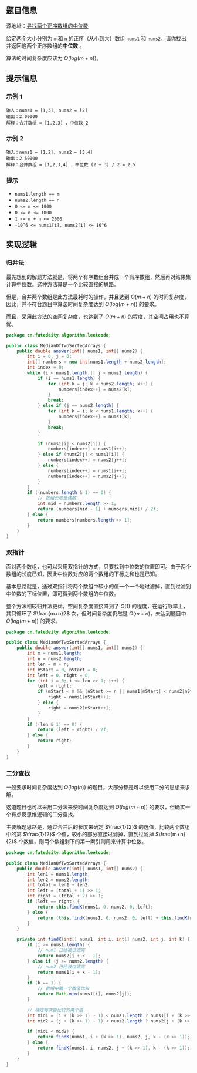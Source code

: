 
<!--more-->

## 题目信息

源地址：[寻找两个正序数组的中位数](https://leetcode.cn/problems/median-of-two-sorted-arrays/)

给定两个大小分别为 `m` 和 `n` 的正序（从小到大）数组 `nums1` 和 `nums2`。请你找出并返回这两个正序数组的**中位数** 。

算法的时间复杂度应该为 $O(log (m+n))$。

## 提示信息

### 示例 1

```plaintext
输入：nums1 = [1,3], nums2 = [2]
输出：2.00000
解释：合并数组 = [1,2,3] ，中位数 2
```

### 示例 2

```plaintext
输入：nums1 = [1,2], nums2 = [3,4]
输出：2.50000
解释：合并数组 = [1,2,3,4] ，中位数 (2 + 3) / 2 = 2.5
```

### 提示

* `nums1.length == m`
* `nums2.length == n`
* `0 <= m <= 1000`
* `0 <= n <= 1000`
* `1 <= m + n <= 2000`
* `-10^6 <= nums1[i], nums2[i] <= 10^6`

## 实现逻辑

### 归并法

最先想到的解题方法就是，将两个有序数组合并成一个有序数组，然后再对结果集计算中位数。这种方法算是一个比较直接的思路。

但是，合并两个数组是此方法最耗时的操作，并且达到 $O(m+n)$ 的时间复杂度，因此，并不符合题目中算法时间复杂度达到 $O(log (m+n))$ 的要求。

而且，采用此方法的空间复杂度，也达到了 $O(m+n)﻿$ 的程度，其空间占用也不算优。

```java
package cn.fatedeity.algorithm.leetcode;

public class MedianOfTwoSortedArrays {
    public double answer(int[] nums1, int[] nums2) {
        int i = 0, j = 0;
        int[] numbers = new int[nums1.length + nums2.length];
        int index = 0;
        while (i < nums1.length || j < nums2.length) {
            if (i == nums1.length) {
                for (int k = j; k < nums2.length; k++) {
                    numbers[index++] = nums2[k];
                }
                break;
            } else if (j == nums2.length) {
                for (int k = i; k < nums1.length; k++) {
                    numbers[index++] = nums1[k];
                }
                break;
            }

            if (nums1[i] < nums2[j]) {
                numbers[index++] = nums1[i++];
            } else if (nums2[j] < nums1[i]) {
                numbers[index++] = nums2[j++];
            } else {
                numbers[index++] = nums1[i++];
                numbers[index++] = nums2[j++];
            }
        }
        if ((numbers.length & 1) == 0) {
            // 数组长度是偶数
            int mid = numbers.length >> 1;
            return (numbers[mid - 1] + numbers[mid]) / 2f;
        } else {
            return numbers[numbers.length >> 1];
        }
    }
}
```

### 双指针

面对两个数组，也可以采用双指针的方式，只要找到中位数的位置即可。由于两个数组的长度已知，因此中位数对应的两个数组的下标之和也是已知。

基本思路就是，通过双指针将两个数组中较小的值一个一个地过滤掉，直到过滤到中位数的下标位置，即可得到两个数组的中位数。

整个方法相较归并法更优，空间复杂度直接降到了 $O(1)$ 的程度，在运行效率上，其只循环了 $\frac{m+n}2$ 次，但时间复杂度仍然是 $O(m+n)$，未达到题目中 $O(log (m+n))$ 的要求。

```java
package cn.fatedeity.algorithm.leetcode;

public class MedianOfTwoSortedArrays {
    public double answer(int[] nums1, int[] nums2) {
        int m = nums1.length;
        int n = nums2.length;
        int len = m + n;
        int mStart = 0, nStart = 0;
        int left = 0, right = 0;
        for (int i = 0; i <= len >> 1; i++) {
            left = right;
            if (mStart < m && (nStart >= n || nums1[mStart] < nums2[nStart])) {
                right = nums1[mStart++];
            } else {
                right = nums2[nStart++];
            }
        }
        if ((len & 1) == 0) {
            return (left + right) / 2f;
        } else {
            return right;
        }
    }
}
```

### 二分查找

一般要求时间复杂度达到 $O(log (n))$ 的题目，大部分都是可以使用二分的思想来求解。

这道题目也可以采用二分法来使时间复杂度达到 $O(log (m+n))$ 的要求，但确实一个有点反思维逻辑的二分查找。

主要解题思路是，通过合并后的长度来确定 $\frac{1}{2}$ 的选值，比较两个数组中的第 $\frac{1}{2}$ 个值，较小的部分直接过滤掉，直到过滤掉 $\frac{m+n}{2}$ 个数值，则两个数组剩下的第一索引则用来计算中位数。

```java
package cn.fatedeity.algorithm.leetcode;

public class MedianOfTwoSortedArrays {
    public double answer(int[] nums1, int[] nums2) {
        int len1 = nums1.length;
        int len2 = nums2.length;
        int total = len1 + len2;
        int left = (total + 1) >> 1;
        int right = (total + 2) >> 1;
        if (left == right) {
            return this.findK(nums1, 0, nums2, 0, left);
        } else {
            return (this.findK(nums1, 0, nums2, 0, left) + this.findK(nums1, 0, nums2, 0, right)) / 2.0;
        }
    }

    private int findK(int[] nums1, int i, int[] nums2, int j, int k) {
        if (i >= nums1.length) {
            // num1 已经被过滤完
            return nums2[j + k - 1];
        } else if (j >= nums2.length) {
            // num2 已经被过滤完
            return nums1[i + k - 1];
        }
        if (k == 1) {
            // 数组中第一个数值比较
            return Math.min(nums1[i], nums2[j]);
        }

        // 确定每次要比较的两个值
        int mid1 = (i + (k >> 1) - 1) < nums1.length ? nums1[i + (k >> 1) - 1] : Integer.MAX_VALUE;
        int mid2 = (j + (k >> 1) - 1) < nums2.length ? nums2[j + (k >> 1) - 1] : Integer.MAX_VALUE;

        if (mid1 < mid2) {
            return findK(nums1, i + (k >> 1), nums2, j, k - (k >> 1));
        } else {
            return findK(nums1, i, nums2, j + (k >> 1), k - (k >> 1));
        }
    }
}
```

